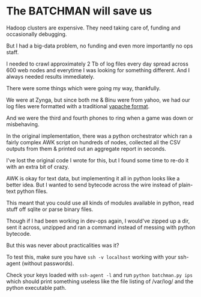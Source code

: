 The BATCHMAN will save us
=========================

Hadoop clusters are expensive. They need taking care of, funding and occasionally debugging.

But I had a big-data problem, no funding and even more importantly no ops staff.

I needed to crawl approximately 2 Tb of log files every day spread across 600 web nodes and everytime I was looking for something different. And I always needed results immediately.

There were some things which were going my way, thankfully. 

We were at Zynga, but since both me & Binu were from yahoo, we had our log files were formatted with a traditional [yapache format](http://www.radwin.org/michael/talks/yapache-apachecon2005.pdf).

And we were the third and fourth phones to ring when a game was down or misbehaving.

In the original implementation, there was a python orchestrator which ran a fairly complex AWK script on hundreds of nodes, collected all the CSV outputs from them & printed out an aggregate report in seconds.

I've lost the original code I wrote for this, but I found some time to re-do it with an extra bit of crazy. 

AWK is okay for text data, but implementing it all in python looks like a better idea. But I wanted to send bytecode across the wire instead of plain-text python files.

This meant that you could use all kinds of modules available in python, read stuff off sqlite or parse binary files.

Though if I had been working in dev-ops again, I would've zipped up a dir, sent it across, unzipped and ran a command instead of messing with python bytecode. 

But this was never about practicalities was it?

To test this, make sure you have `ssh -v localhost` working with your ssh-agent (without passwords).

Check your keys loaded with `ssh-agent -l` and run `python batchman.py ips` which should print something useless like the file listing of /var/log/ and the python executable path.
